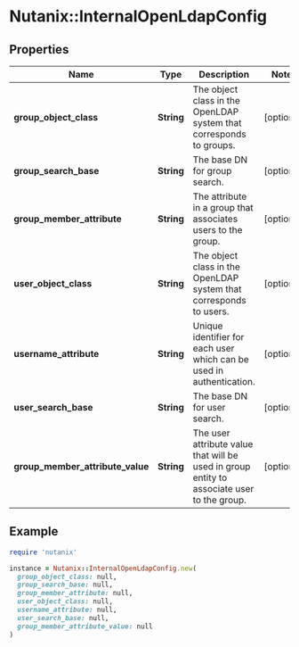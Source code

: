 # Nutanix::InternalOpenLdapConfig

## Properties

| Name | Type | Description | Notes |
| ---- | ---- | ----------- | ----- |
| **group_object_class** | **String** | The object class in the OpenLDAP system that corresponds to groups. | [optional] |
| **group_search_base** | **String** | The base DN for group search. | [optional] |
| **group_member_attribute** | **String** | The attribute in a group that associates users to the group. | [optional] |
| **user_object_class** | **String** | The object class in the OpenLDAP system that corresponds to users. | [optional] |
| **username_attribute** | **String** | Unique identifier for each user which can be used in authentication. | [optional] |
| **user_search_base** | **String** | The base DN for user search. | [optional] |
| **group_member_attribute_value** | **String** | The user attribute value that will be used in group entity to associate user to the group.  | [optional] |

## Example

```ruby
require 'nutanix'

instance = Nutanix::InternalOpenLdapConfig.new(
  group_object_class: null,
  group_search_base: null,
  group_member_attribute: null,
  user_object_class: null,
  username_attribute: null,
  user_search_base: null,
  group_member_attribute_value: null
)
```

